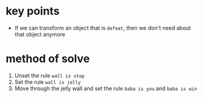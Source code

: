 # key points
* If we can transform an object that is `defeat`, then we don't need about that object anymore
# method of solve
1) Unset the rule `wall is stop`
2) Set the rule `wall is jelly`
3) Move through the jelly wall and set the rule `baba is you` and `baba is win`
